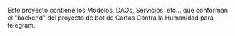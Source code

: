 Este proyecto contiene los Modelos, DAOs, Servicios, etc... que conforman el "backend" del proyecto de bot de Cartas Contra la Humanidad para telegram.
